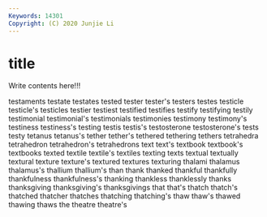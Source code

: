 ```yaml
---
Keywords: 14301
Copyright: (C) 2020 Junjie Li
---
```


# title

Write contents here!!!

testaments 
testate 
testates 
tested 
tester 
tester's 
testers 
testes
testicle 
testicle's 
testicles 
testier 
testiest 
testified 
testifies 
testify 
testifying 
testily
testimonial 
testimonial's 
testimonials 
testimonies 
testimony 
testimony's 
testiness 
testiness's 
testing 
testis
testis's 
testosterone 
testosterone's 
tests 
testy 
tetanus 
tetanus's 
tether 
tether's 
tethered
tethering 
tethers 
tetrahedra 
tetrahedron 
tetrahedron's 
tetrahedrons 
text 
text's 
textbook 
textbook's
textbooks 
texted 
textile 
textile's 
textiles 
texting 
texts 
textual 
textually 
textural
texture 
texture's 
textured 
textures 
texturing 
thalami 
thalamus 
thalamus's 
thallium 
thallium's
than 
thank 
thanked 
thankful 
thankfully 
thankfulness 
thankfulness's 
thanking 
thankless 
thanklessly
thanks 
thanksgiving 
thanksgiving's 
thanksgivings 
that 
that's 
thatch 
thatch's 
thatched 
thatcher
thatches 
thatching 
thatching's 
thaw 
thaw's 
thawed 
thawing 
thaws 
the 
theatre
theatre's 
